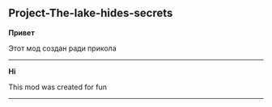 ## Project-The-lake-hides-secrets
**Привет**

Этот мод создан ради прикола

____
**Hi**

This mod was created for fun
___
